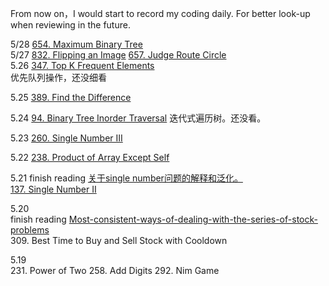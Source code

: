 From now on，I would start to record my coding daily. 
For better look-up when reviewing in the future.<br>

5/28 [654. Maximum Binary Tree]() <br>
5/27 
[832. Flipping an Image]() [657. Judge Route Circle]() <br>
5.26 
[347. Top K Frequent Elements](https://leetcode.com/problems/top-k-frequent-elements/discuss/81635/3-Java-Solution-using-Array-MaxHeap-TreeMap)<br>
优先队列操作，还没细看

5.25 
[389. Find the Difference](https://leetcode.com/problems/find-the-difference/description/)<br>

5.24 
[94. Binary Tree Inorder Traversal]()
迭代式遍历树。还没看。

5.23 
[260. Single Number III](https://leetcode.com/problems/single-number-iii/description/)

5.22 
[238. Product of Array Except Self]()

5.21 
finish reading
[关于single number问题的解释和泛化。](https://leetcode.com/problems/single-number-ii/discuss/43295/Detailed-explanation-and-generalization-of-the-bitwise-operation-method-for-single-numbers)<br>
[137. Single Number II]()

5.20<br>
finish reading [Most-consistent-ways-of-dealing-with-the-series-of-stock-problems](https://leetcode.com/problems/best-time-to-buy-and-sell-stock-with-transaction-fee/discuss/108870/Most-consistent-ways-of-dealing-with-the-series-of-stock-problems)<br>
309. Best Time to Buy and Sell Stock with Cooldown

5.19<br>
231. Power of Two 258. Add Digits 292. Nim Game